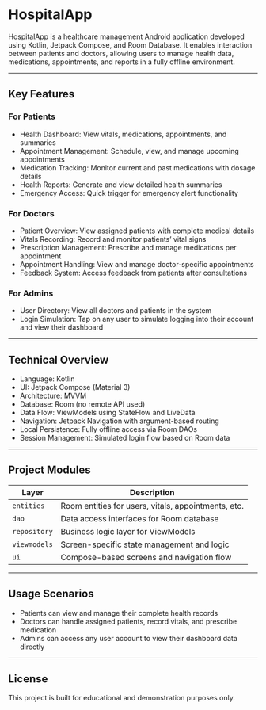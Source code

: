 # HospitalApp

HospitalApp is a healthcare management Android application developed using Kotlin, Jetpack Compose, and Room Database. It enables interaction between patients and doctors, allowing users to manage health data, medications, appointments, and reports in a fully offline environment.

---

## Key Features

### For Patients
- Health Dashboard: View vitals, medications, appointments, and summaries
- Appointment Management: Schedule, view, and manage upcoming appointments
- Medication Tracking: Monitor current and past medications with dosage details
- Health Reports: Generate and view detailed health summaries
- Emergency Access: Quick trigger for emergency alert functionality

### For Doctors
- Patient Overview: View assigned patients with complete medical details
- Vitals Recording: Record and monitor patients’ vital signs
- Prescription Management: Prescribe and manage medications per appointment
- Appointment Handling: View and manage doctor-specific appointments
- Feedback System: Access feedback from patients after consultations

### For Admins
- User Directory: View all doctors and patients in the system
- Login Simulation: Tap on any user to simulate logging into their account and view their dashboard

---

## Technical Overview

- Language: Kotlin
- UI: Jetpack Compose (Material 3)
- Architecture: MVVM
- Database: Room (no remote API used)
- Data Flow: ViewModels using StateFlow and LiveData
- Navigation: Jetpack Navigation with argument-based routing
- Local Persistence: Fully offline access via Room DAOs
- Session Management: Simulated login flow based on Room data

---

## Project Modules

| Layer        | Description                                      |
|--------------|--------------------------------------------------|
| `entities`   | Room entities for users, vitals, appointments, etc. |
| `dao`        | Data access interfaces for Room database         |
| `repository` | Business logic layer for ViewModels              |
| `viewmodels` | Screen-specific state management and logic       |
| `ui`         | Compose-based screens and navigation flow        |

---

## Usage Scenarios

- Patients can view and manage their complete health records
- Doctors can handle assigned patients, record vitals, and prescribe medication
- Admins can access any user account to view their dashboard data directly

---

## License

This project is built for educational and demonstration purposes only.
